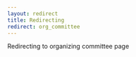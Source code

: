 ```yaml
---
layout: redirect
title: Redirecting
redirect: org_committee
---
```


Redirecting to organizing committee page